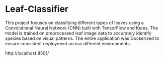 # Leaf-Classifier
This project focuses on classifying different types of leaves using a Convolutional Neural Network (CNN) built with TensorFlow and Keras. The model is trained on preprocessed leaf image data to accurately identify species based on visual patterns.  The entire application was Dockerized to ensure consistent deployment across different environments.

http://localhost:8501/
